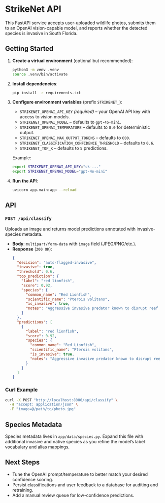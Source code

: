 # StrikeNet API

This FastAPI service accepts user-uploaded wildlife photos, submits them to an OpenAI vision-capable model, and reports whether the detected species is invasive in South Florida.

## Getting Started

1. **Create a virtual environment** (optional but recommended):
   ```bash
   python3 -m venv .venv
   source .venv/bin/activate
   ```
2. **Install dependencies**:
   ```bash
   pip install -r requirements.txt
   ```
3. **Configure environment variables** (prefix `STRIKENET_`):
   - `STRIKENET_OPENAI_API_KEY` *(required)* – your OpenAI API key with access to vision models.
   - `STRIKENET_OPENAI_MODEL` – defaults to `gpt-4o-mini`.
   - `STRIKENET_OPENAI_TEMPERATURE` – defaults to `0.0` for deterministic output.
   - `STRIKENET_OPENAI_MAX_OUTPUT_TOKENS` – defaults to `600`.
   - `STRIKENET_CLASSIFICATION_CONFIDENCE_THRESHOLD` – defaults to `0.6`.
   - `STRIKENET_TOP_K` – defaults to `5` predictions.

   Example:
   ```bash
   export STRIKENET_OPENAI_API_KEY="sk-..."
   export STRIKENET_OPENAI_MODEL="gpt-4o-mini"
   ```
4. **Run the API**:
   ```bash
   uvicorn app.main:app --reload
   ```

## API

### `POST /api/classify`
Uploads an image and returns model predictions annotated with invasive-species metadata.

- **Body**: `multipart/form-data` with `image` field (JPEG/PNG/etc.).
- **Response** (`200 OK`):
  ```json
  {
    "decision": "auto-flagged-invasive",
    "invasive": true,
    "threshold": 0.6,
    "top_prediction": {
      "label": "red lionfish",
      "score": 0.92,
      "species": {
        "common_name": "Red Lionfish",
        "scientific_name": "Pterois volitans",
        "is_invasive": true,
        "notes": "Aggressive invasive predator known to disrupt reef ecosystems."
      }
    },
    "predictions": [
      {
        "label": "red lionfish",
        "score": 0.92,
        "species": {
          "common_name": "Red Lionfish",
          "scientific_name": "Pterois volitans",
          "is_invasive": true,
          "notes": "Aggressive invasive predator known to disrupt reef ecosystems."
        }
      }
    ]
  }
  ```

### Curl Example
```bash
curl -X POST "http://localhost:8000/api/classify" \
  -H "accept: application/json" \
  -F "image=@/path/to/photo.jpg"
```

## Species Metadata

Species metadata lives in `app/data/species.py`. Expand this file with additional invasive and native species as you refine the model’s label vocabulary and alias mappings.

## Next Steps

- Tune the OpenAI prompt/temperature to better match your desired confidence scoring.
- Persist classifications and user feedback to a database for auditing and retraining.
- Add a manual review queue for low-confidence predictions.
